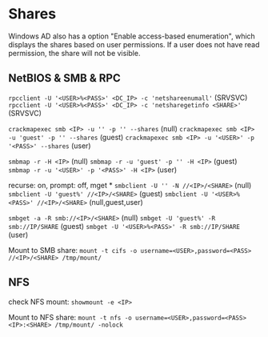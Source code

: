 # Shares
Windows AD also has a option "Enable access-based enumeration", which displays the shares based on user permissions. If a user does not have read permission, the share will not be visible.

## NetBIOS & SMB & RPC
`rpcclient -U '<USER>%<PASS>' <DC_IP> -c 'netshareenumall'` (SRVSVC)
`rpcclient -U '<USER>%<PASS>' <DC_IP> -c 'netsharegetinfo <SHARE>'` (SRVSVC)

`crackmapexec smb <IP> -u '' -p '' --shares` (null)
`crackmapexec smb <IP> -u 'guest' -p '' --shares` (guest)
`crackmapexec smb <IP> -u '<USER>' -p '<PASS>' --shares` (user)

`smbmap -r -H <IP>` (null)
`smbmap -r -u 'guest' -p '' -H <IP>` (guest)
`smbmap -r -u '<USER>' -p '<PASS>' -H <IP>` (user)

recurse: on, prompt: off, mget *
`smbclient -U '' -N //<IP>/<SHARE>` (null)
`smbclient -U 'guest%' //<IP>/<SHARE>` (guest)
`smbclient -U '<USER>%<PASS>' //<IP>/<SHARE>` (null,guest,user)

`smbget -a -R smb://<IP>/<SHARE>` (null)
`smbget -U 'guest%' -R smb://IP/SHARE` (guest)
`smbget -U '<USER>%<PASS>' -R smb://IP/SHARE` (user)

Mount to SMB share:
`mount -t cifs -o username=<USER>,password=<PASS> //<IP>/<SHARE> /tmp/mount/`

## NFS
check NFS mount:
`showmount -e <IP>`

Mount to NFS share:
`mount -t nfs -o username=<USER>,password=<PASS> <IP>:<SHARE> /tmp/mount/ -nolock`